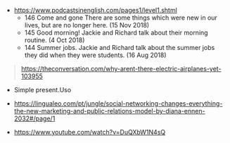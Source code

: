 - https://www.podcastsinenglish.com/pages1/level1.shtml
    + 146 Come and gone There are some things which were new in our lives, but are no longer here. (15 Nov 2018)
    + 145 Good morning! Jackie and Richard talk about their morning routine. (4 Oct 2018)
    + 144 Summer jobs. Jackie and Richard talk about the summer jobs they did when they were students. (16 Aug 2018)
    
> https://theconversation.com/why-arent-there-electric-airplanes-yet-103955

- Simple present.Uso

- https://lingualeo.com/pt/jungle/social-networking-changes-everything-the-new-marketing-and-public-relations-model-by-diana-ennen-2032#/page/1

- https://www.youtube.com/watch?v=DuQXbW1N4sQ
